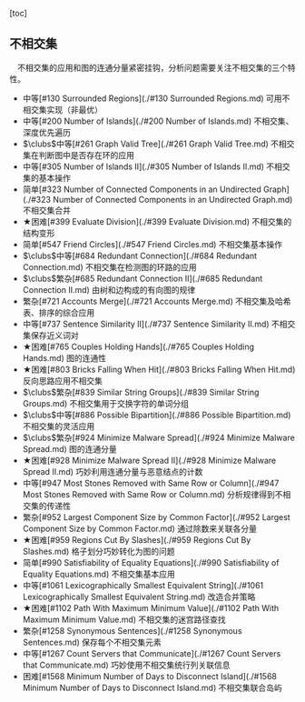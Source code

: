 [toc]

## 不相交集

&emsp;不相交集的应用和图的连通分量紧密挂钩，分析问题需要关注不相交集的三个特性。


* 中等[#130 Surrounded Regions](./#130 Surrounded Regions.md)    可用不相交集实现（非最优）
* 中等[#200 Number of Islands](./#200 Number of Islands.md)    不相交集、深度优先遍历
* $\clubs$中等[#261 Graph Valid Tree](./#261 Graph Valid Tree.md)    不相交集在判断图中是否存在环的应用
* 中等[#305 Number of Islands II](./#305 Number of Islands II.md)    不相交集的基本操作
* 简单[#323 Number of Connected Components in an Undirected Graph](./#323 Number of Connected Components in an Undirected Graph.md)    不相交集合并
* $\bigstar$困难[#399 Evaluate Division](./#399 Evaluate Division.md)    不相交集的结构变形
* 简单[#547 Friend Circles](./#547 Friend Circles.md)    不相交集基本操作
* $\clubs$中等[#684 Redundant Connection](./#684 Redundant Connection.md)    不相交集在检测图的环路的应用
* $\clubs$繁杂[#685 Redundant Connection II](./#685 Redundant Connection II.md)    由树和边构成的有向图的规律
* 繁杂[#721 Accounts Merge](./#721 Accounts Merge.md)    不相交集及哈希表、排序的综合应用
* 中等[#737 Sentence Similarity II](./#737 Sentence Similarity II.md)    不相交集保存近义词对
* $\bigstar$困难[#765 Couples Holding Hands](./#765 Couples Holding Hands.md)    图的连通性
* $\bigstar$困难[#803 Bricks Falling When Hit](./#803 Bricks Falling When Hit.md)    反向思路应用不相交集
* $\clubs$繁杂[#839 Similar String Groups](./#839 Similar String Groups.md)    不相交集用于交换字符的单词分组
* $\clubs$中等[#886 Possible Bipartition](./#886 Possible Bipartition.md)    不相交集的灵活应用
* $\clubs$繁杂[#924 Minimize Malware Spread](./#924 Minimize Malware Spread.md)    图的连通分量
* $\bigstar$困难[#928 Minimize Malware Spread II](./#928 Minimize Malware Spread II.md)    巧妙利用连通分量与恶意结点的计数
* 中等[#947 Most Stones Removed with Same Row or Column](./#947 Most Stones Removed with Same Row or Column.md)    分析规律得到不相交集的传递性
* 繁杂[#952 Largest Component Size by Common Factor](./#952 Largest Component Size by Common Factor.md)    通过除数来关联各分量
* $\bigstar$困难[#959 Regions Cut By Slashes](./#959 Regions Cut By Slashes.md)    格子划分巧妙转化为图的问题
* 简单[#990 Satisfiability of Equality Equations](./#990 Satisfiability of Equality Equations.md)    不相交集基本应用
* 中等[#1061 Lexicographically Smallest Equivalent String](./#1061 Lexicographically Smallest Equivalent String.md)    改造合并策略
* $\bigstar$困难[#1102 Path With Maximum Minimum Value](./#1102 Path With Maximum Minimum Value.md)    不相交集的迷宫路径查找
* 繁杂[#1258 Synonymous Sentences](./#1258 Synonymous Sentences.md)    保存每个不相交集元素
* 中等[#1267 Count Servers that Communicate](./#1267 Count Servers that Communicate.md)    巧妙使用不相交集统行列关联信息
* 困难[#1568 Minimum Number of Days to Disconnect Island](./#1568 Minimum Number of Days to Disconnect Island.md)    不相交集联合岛屿

